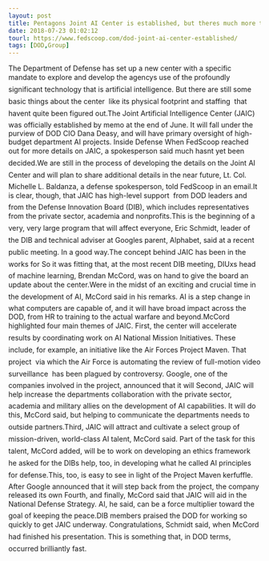 ```yaml
---
layout: post
title: Pentagons Joint AI Center is established, but theres much more to...
date: 2018-07-23 01:02:12
tourl: https://www.fedscoop.com/dod-joint-ai-center-established/
tags: [DOD,Group]
---
```

The Department of Defense has set up a new center with a specific mandate to explore and develop the agencys use of the profoundly significant technology that is artificial intelligence. But there are still some basic things about the center  like its physical footprint and staffing  that havent quite been figured out.The Joint Artificial Intelligence Center (JAIC) was officially established by memo at the end of June. It will fall under the purview of DOD CIO Dana Deasy, and will have primary oversight of high-budget department AI projects. Inside Defense When FedScoop reached out for more details on JAIC, a spokesperson said much hasnt yet been decided.We are still in the process of developing the details on the Joint AI Center and will plan to share additional details in the near future, Lt. Col. Michelle L. Baldanza, a defense spokesperson, told FedScoop in an email.It is clear, though, that JAIC has high-level support  from DOD leaders and from the Defense Innovation Board (DIB), which includes representatives from the private sector, academia and nonprofits.This is the beginning of a very, very large program that will affect everyone, Eric Schmidt, leader of the DIB and technical adviser at Googles parent, Alphabet, said at a recent public meeting. In a good way.The concept behind JAIC has been in the works for So it was fitting that, at the most recent DIB meeting, DIUxs head of machine learning, Brendan McCord, was on hand to give the board an update about the center.Were in the midst of an exciting and crucial time in the development of AI, McCord said in his remarks. AI is a step change in what computers are capable of, and it will have broad impact across the DOD, from HR to training to the actual warfare and beyond.McCord highlighted four main themes of JAIC. First, the center will accelerate results by coordinating work on AI National Mission Initiatives. These include, for example, an initiative like the Air Forces Project Maven. That project  via which the Air Force is automating the review of full-motion video surveillance  has been plagued by controversy. Google, one of the companies involved in the project, announced that it will Second, JAIC will help increase the departments collaboration with the private sector, academia and military allies on the development of AI capabilities. It will do this, McCord said, but helping to communicate the departments needs to outside partners.Third, JAIC will attract and cultivate a select group of mission-driven, world-class AI talent, McCord said. Part of the task for this talent, McCord added, will be to work on developing an ethics framework  he asked for the DIBs help, too, in developing what he called AI principles for defense.This, too, is easy to see in light of the Project Maven kerfuffle. After Google announced that it will step back from the project, the company released its own Fourth, and finally, McCord said that JAIC will aid in the National Defense Strategy. AI, he said, can be a force multiplier toward the goal of keeping the peace.DIB members praised the DOD for working so quickly to get JAIC underway. Congratulations, Schmidt said, when McCord had finished his presentation. This is something that, in DOD terms, occurred brilliantly fast.